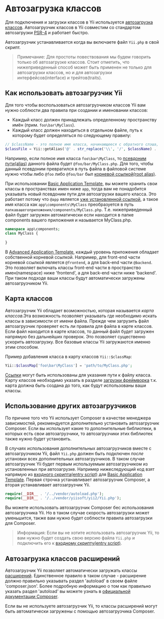 Автозагрузка классов
=================

Для подключения и загрузки классов в Yii используется [автозагрузка классов](http://www.php.net/manual/en/language.oop5.autoload.php). Автозагрузчик классов в Yii совместим со стандартом автозагрузки [PSR-4](https://github.com/php-fig/fig-standards/blob/master/proposed/psr-4-autoloader/psr-4-autoloader.md) и работает быстро.

Автозагрузчик устанавливается когда вы включаете файл `Yii.php` в свой скрипт.

> Примечание: Для простоты повествования мы будем говорить только об автозагрузке классов. Стоит отметить, что нижеприведенный способ может быть применен не только для автозагрузки классов, но и для автозагрузки интерфейсов(interface) и трейтов(traits).
  


Как использовать автозагрузчик Yii <a name="using-yii-autoloader"></a>
------------------------

Для того чтобы воспользоваться автозагрузчиком классов Yii вам нужно соблюсти два правила при создании и именовании классов:

* Каждый класс должен принадлежать определенному пространству имён  (прим. `foo\bar\MyClass`).
* Каждый класс должен находиться в отдельном файле, путь к которому будет определяться по следующему правилу:

```php
// $className - это полное имя класса, начинающееся с обратного слэша, т.е. \
$classFile = Yii::getAlias('@' . str_replace('\\', '/', $className) . '.php');
```

Например, если полное имя класса `foo\bar\MyClass`, то  [псевдоним пути(alias)](concept-aliases.md) данного файла будет 
`@foo/bar/MyClass.php`. Для того, чтобы данный псевдоним превратился в путь файла в файловой системе нужно чтобы либо `@foo` либо `@foo/bar` был [корневой ссылкой(root alias)](concept-aliases.md#defining-aliases).

При использовании [Basic Application Template](start-basic.md), вы можете хранить свои классы в пространствах имен ниже `app`, тогда вам не понадобится указывать новый псевдоним пути для автозагрузки вашего класса. Это работает потому что
`@app` является [уже установленной ссылкой](concept-aliases.md#predefined-aliases), а такое имя класса как `app\components\MyClass`
преобразуется в путь 
`папкавашегоприложения/components/MyClass.php`.
Т.е. нижеприведенный файл будет загружен автоматически если находится в папке components вашего приложения и называется MyClass.php.
```php
namespace app\components;
class MyClass {
	
}   
```

В [Advanced Application Template](tutorial-advanced-app.md), каждый уровень приложения обладает собственной корневой ссылкой. Например, для front-end части корневой ссылкой является `@frontend`, а для back-end части `@backend`. Это позволяет включать классы front-end части в пространство имен(namespace) ниже 'frontend', а для back-end части ниже 'backend'. При таком подходе ваши классы будут автоматически загружены автозагрузчиком Yii.


Карта классов <a name="class-map"></a>
---------

Автозагрузчик Yii обладает возможностью, которая называется *карта классов*.Эта возможность позволяет указывать где необходимо искать классы в зависимости от имени файла.
Прежде чем загрузить файл автозагрузчик проверяет есть ли правила для файла в карте классов. Если файл находится в карте классов, то данный файл будет загружен напрямую без дальнейших проверок.
Это позволяет существенно ускорить автозагрузку. Все базовые классы Yii загружаются именно этим способом.

Пример добавления класса в карту классов `Yii::$classMap`:

```php
Yii::$classMap['foo\bar\MyClass'] = 'path/to/MyClass.php';
```

[Ссылки](concept-aliases.md) могут быть использованы для указания пути к файлу класса. Карту классов необходимо указать в разделе [загрузки фреймворка](runtime-bootstrapping.md) т.к. карта должна быть создана до того, как будут использованы ваши классы.


Использование других автозагрузчиков <a name="using-other-autoloaders"></a>
-----------------------

По причине того что Yii использует Composer в качестве менеджера зависимостей, рекомендуется дополнительно установить автозагрузчик Composer. Если вы использует какие то дополнительные библиотеки, в которых есть свои автозагрузчики, то автозагрузчики этих библиотек также нужно будет установить.

В случаях использования дополнительных автозагрузчиков вместе с автозагрузчиком Yii, файл `Yii.php` должен быть подключен *после* установки всех дополнительных автозагрузчиков. В таком случае автозагрузчик Yii будет первым используемым автозагрузчиком из установленных при  автозагрузке. Например нижеследующий код взят напрямую из [входного скрипта(entry script)](structure-entry-scripts.md) для [Basic Application Template](start-basic.md). Первая строчка устанавливает автозагрузчик Composer, а вторая устанавливает автозагрузчик Yii.

```php
require(__DIR__ . '/../vendor/autoload.php');
require(__DIR__ . '/../vendor/yiisoft/yii2/Yii.php');
```

Вы можете использовать автозагрузчик Composer бес использования автозагрузчика Yii. Но в таком случае скорость автозагрузки может уменьшится, также вам нужно будет соблюсти правила автозагрузки для Composer.

> Информация: Если вы не хотите использовать автозагрузчик Yii, то вам нужно будет создать свою версию файла `Yii.php` 
   и подключить его к [входному скрипту(entry script)](structure-entry-scripts.md).


Автозагрузка классов расширений <a name="autoloading-extension-classes"></a>
-----------------------------

Автозагрузчик Yii позволяет автоматически загружать классы [расширений](structure-extensions.md). Единственное правило в таком случае - расширение должно правильно указывать раздел 'autoload' в своем файле 'composer.json'. Более подробную информацию о том как правильно  указать раздел 'autoload' вы можете узнать в [официальной документации Composer](https://getcomposer.org/doc/04-schema.md#autoload).

Если вы не используете автозагрузчик Yii, то классы расширений могут быть автоматически загружены с помощью автозагрузчика Composer.


